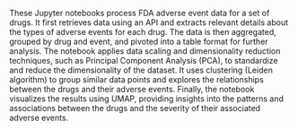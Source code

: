 These Jupyter notebooks process FDA adverse event data for a set of drugs. It first retrieves data using an API and extracts relevant details about the types of adverse events
for each drug. The data is then aggregated, grouped by drug and event, and pivoted into a table format for further analysis. The notebook applies data scaling and dimensionality
reduction techniques, such as Principal Component Analysis (PCA), to standardize and reduce the dimensionality of the dataset. It uses clustering (Leiden algorithm) to group 
similar data points and explores the relationships between the drugs and their adverse events. Finally, the notebook visualizes the results using UMAP, providing insights into 
the patterns and associations between the drugs and the severity of their associated adverse events.
